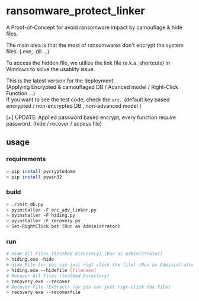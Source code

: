 # ransomware_protect_linker
A Proof-of-Concept for avoid ransomware impact by camouflage & hide files.

The main idea is that the most of ransomwares don't encrypt the system files. (.exe, .dll ...)

To access the hidden file, we utilize the link file (a.k.a. shortcuts) in Windows to solve the usablity issue.

This is the latest version for the deployment.  
(Applying Encrypted & camouflaged DB / Adanced model / Right-Click Function ...)    
If you want to see the test code, check the ```src```. &nbsp;(default key based encrypted / non-encrypted DB , non-advanced model )  

[+] UPDATE: Applied password based encrypt, every function require password. (hide / recover / access file)

## usage

### requirements
```bash
> pip install pycryptodome
> pip install pywin32
```

### build
```bash
> ./init_db.py
> pyinstaller -F enc_adv_linker.py
> pyinstaller -F hiding.py
> pyinstaller -F recovery.py
> Set-RightClick.bat (Run as Administrator)
```
### run
```bash
# Hide All Files (testbed Directory) (Run as Administrator)
> hiding.exe -hide
# Hide File (or you can just rigt-click the file) (Run as Administrator)
> hiding.exe --hidefile [filename]
# Recover All Files (testbed Directory)
> recovery.exe --recover
# Recover File (Extract) (or you can just rigt-click the file)
> recovery.exe --recoverfile
```
